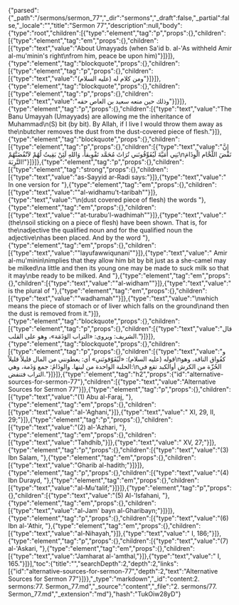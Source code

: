 {"parsed":{"_path":"/sermons/sermon_77","_dir":"sermons","_draft":false,"_partial":false,"_locale":"","title":"Sermon 77","description":null,"body":{"type":"root","children":[{"type":"element","tag":"p","props":{},"children":[{"type":"element","tag":"em","props":{},"children":[{"type":"text","value":"About Umayyads (when Sa'id b. al-'As withheld Amir al-mu'minin's right\nfrom him, peace be upon him)"}]}]},{"type":"element","tag":"blockquote","props":{},"children":[{"type":"element","tag":"p","props":{},"children":[{"type":"text","value":"ومن كلام له (عليه السلام)"}]}]},{"type":"element","tag":"blockquote","props":{},"children":[{"type":"element","tag":"p","props":{},"children":[{"type":"text","value":"وذلك حين منعه سعيد بن العاص حقه"}]}]},{"type":"element","tag":"p","props":{},"children":[{"type":"text","value":"The Banu Umayyah (Umayyads) are allowing me the inheritance of Muhammad\n(S) bit (by bit). By Allah, if I live I would throw them away as the\nbutcher removes the dust from the dust-covered piece of flesh."}]},{"type":"element","tag":"blockquote","props":{},"children":[{"type":"element","tag":"p","props":{},"children":[{"type":"text","value":"إِنَّ بَنِي أُمَيَّةَ لَيُفَوِّقُونَني تُرَاثَ مُحَمَّد تَفْوِيقاً، وَاللهِ لَئِنْ بَقِيتُ لُهُمْ لاَنْفُضَنَّهُمْ\nنَفْضَ اللَّحَّام الْوِذَامَ التَّرِبَةَ!"}]}]},{"type":"element","tag":"p","props":{},"children":[{"type":"element","tag":"strong","props":{},"children":[{"type":"text","value":"as-Sayyid ar-Radi says:"}]},{"type":"text","value":" In one version for "},{"type":"element","tag":"em","props":{},"children":[{"type":"text","value":"\"al-widhamu't-taribah\""}]},{"type":"text","value":"\n(dust covered piece of flesh) the words "},{"type":"element","tag":"em","props":{},"children":[{"type":"text","value":"\"at-turabu'l-wadhimah\""}]},{"type":"text","value":" (the\nsoil sticking on a piece of flesh) have been shown. That is, for the\nadjective the qualified noun and for the qualified noun the adjective\nhas been placed. And by the word "},{"type":"element","tag":"em","props":{},"children":[{"type":"text","value":"\"layufawwiqunani\""}]},{"type":"text","value":" Amir al-mu'minin\nimplies that they allow him bit by bit just as a she-camel may be milked\na little and then its young one may be made to suck milk so that it may\nbe ready to be milked. And "},{"type":"element","tag":"em","props":{},"children":[{"type":"text","value":"\"al-widham\""}]},{"type":"text","value":" is the plural of "},{"type":"element","tag":"em","props":{},"children":[{"type":"text","value":"\"wadhamah\""}]},{"type":"text","value":"\nwhich means the piece of stomach or of liver which falls on the ground\nand then the dust is removed from it."}]},{"type":"element","tag":"blockquote","props":{},"children":[{"type":"element","tag":"p","props":{},"children":[{"type":"text","value":"قال الشريف: ويروى: «التراب الوَذَمَة»، وهو على القلب."}]}]},{"type":"element","tag":"blockquote","props":{},"children":[{"type":"element","tag":"p","props":{},"children":[{"type":"text","value":"و قوله (عليه السلام): «لَيُفَوّقونَني» أي: يعطونني من المال قليلاً قليلاً\nكفُواق الناقة، وهو الحلبة الواحدة من لبنها. والوِذَامُ: جمع وَذَمة، وهي:\nالحُزّة من الكرش أوالكبد تقع في التراب فتنفض."}]}]},{"type":"element","tag":"h2","props":{"id":"alternative-sources-for-sermon-77"},"children":[{"type":"text","value":"Alternative Sources for Sermon 77"}]},{"type":"element","tag":"p","props":{},"children":[{"type":"text","value":"(1) Abu al-Faraj, "},{"type":"element","tag":"em","props":{},"children":[{"type":"text","value":"al-'Aghani,"}]},{"type":"text","value":" XI, 29, II, 29;"}]},{"type":"element","tag":"p","props":{},"children":[{"type":"text","value":"(2) al-'Azhari, "},{"type":"element","tag":"em","props":{},"children":[{"type":"text","value":"Tahdhib,"}]},{"type":"text","value":" XV, 27;"}]},{"type":"element","tag":"p","props":{},"children":[{"type":"text","value":"(3) Ibn Salam, "},{"type":"element","tag":"em","props":{},"children":[{"type":"text","value":"Gharib al-hadith;"}]}]},{"type":"element","tag":"p","props":{},"children":[{"type":"text","value":"(4) Ibn Durayd, "},{"type":"element","tag":"em","props":{},"children":[{"type":"text","value":"al-Mu'talif;"}]}]},{"type":"element","tag":"p","props":{},"children":[{"type":"text","value":"(5) Al-'Isfahani, "},{"type":"element","tag":"em","props":{},"children":[{"type":"text","value":"al-Jam' bayn al-Gharibayn;"}]}]},{"type":"element","tag":"p","props":{},"children":[{"type":"text","value":"(6) Ibn al-'Athir, "},{"type":"element","tag":"em","props":{},"children":[{"type":"text","value":"al-Nihayah,"}]},{"type":"text","value":" I, 186;"}]},{"type":"element","tag":"p","props":{},"children":[{"type":"text","value":"(7) al-'Askari, "},{"type":"element","tag":"em","props":{},"children":[{"type":"text","value":"Jamharat al-'amthal,"}]},{"type":"text","value":" I, 165."}]}],"toc":{"title":"","searchDepth":2,"depth":2,"links":[{"id":"alternative-sources-for-sermon-77","depth":2,"text":"Alternative Sources for Sermon 77"}]}},"_type":"markdown","_id":"content:2. sermons:77. Sermon_77.md","_source":"content","_file":"2. sermons/77. Sermon_77.md","_extension":"md"},"hash":"TukOiw28yD"}